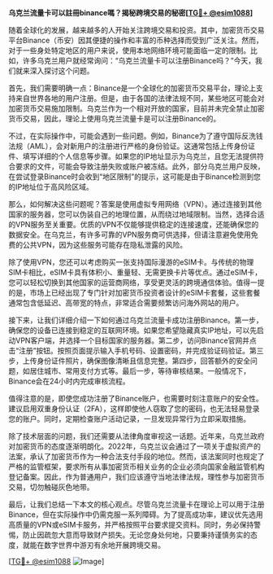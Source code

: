 **乌克兰流量卡可以註冊binance嗎？揭秘跨境交易的秘密[[TG💪+ @esim1088](https://t.me/s/esim1088)]**

随着全球化的发展，越来越多的人开始关注跨境交易和投资。其中，加密货币交易平台Binance（币安）因其便捷的操作和丰富的币种选择而受到广泛关注。然而，对于一些身处特定地区的用户来说，使用本地网络环境可能面临一定的限制。比如，许多乌克兰用户就经常询问：“乌克兰流量卡可以注册Binance吗？”今天，我们就来深入探讨这个问题。

首先，我们需要明确一点：Binance是一个全球化的加密货币交易平台，理论上支持来自世界各地的用户注册。但是，由于各国的法律法规不同，某些地区可能会对加密货币交易施加限制。乌克兰作为一个相对开放的国家，目前并未完全禁止加密货币交易，因此，理论上使用乌克兰流量卡是可以注册Binance的。

不过，在实际操作中，可能会遇到一些问题。例如，Binance为了遵守国际反洗钱法规（AML），会对新用户的注册进行严格的身份验证。这通常包括上传身份证件、填写详细的个人信息等步骤。如果您的IP地址显示为乌克兰，且您无法提供符合要求的文件，可能会导致注册失败或账户被冻结。此外，部分乌克兰用户反映，在尝试登录Binance时会收到“地区限制”的提示，这可能是由于Binance检测到您的IP地址位于高风险区域。

那么，如何解决这些问题呢？答案是使用虚拟专用网络（VPN）。通过连接到其他国家的服务器，您可以伪装自己的地理位置，从而绕过地域限制。当然，选择合适的VPN服务至关重要。优质的VPN不仅能够提供稳定的连接速度，还能确保您的数据安全。在乌克兰，有许多可靠的VPN服务商可供选择，但请注意避免使用免费的公共VPN，因为这些服务可能存在隐私泄露的风险。

除了使用VPN，您还可以考虑购买一张支持国际漫游的eSIM卡。与传统的物理SIM卡相比，eSIM卡具有体积小、重量轻、无需更换卡片等优点。通过eSIM卡，您可以轻松切换到其他国家的运营商网络，享受更灵活的跨境通信体验。值得一提的是，市场上已经出现了专门针对加密货币投资者设计的eSIM卡套餐，这些套餐通常包含低延迟、高带宽的特点，非常适合需要频繁访问海外网站的用户。

接下来，让我们详细介绍一下如何通过乌克兰流量卡成功注册Binance。第一步，确保您的设备已连接到稳定的互联网环境。如果您希望隐藏真实IP地址，可以先启动VPN客户端，并选择一个目标国家的服务器。第二步，访问Binance官网并点击“注册”按钮。按照页面提示输入手机号码、设置密码，并完成验证码验证。第三步，上传身份证件照片，确保图像清晰且信息完整。第四步，回答额外的安全问题，如居住城市、常用支付方式等。最后一步，等待审核结果。一般情况下，Binance会在24小时内完成审核流程。

值得注意的是，即使您成功注册了Binance账户，也需要时刻注意账户的安全性。建议启用双重身份认证（2FA），这样即使他人窃取了您的密码，也无法轻易登录您的账户。同时，定期检查账户活动记录，一旦发现异常行为立即采取措施。

除了技术层面的问题，我们还需要从法律角度审视这一话题。近年来，乌克兰政府对加密货币的态度逐渐明朗化。2022年，乌克兰议会通过了一项关于虚拟资产的法案，承认了加密货币作为一种合法支付手段的地位。然而，该法案同时也规定了严格的监管框架，要求所有从事加密货币相关业务的企业必须向国家金融监管机构登记备案。因此，作为普通用户，我们应该遵守当地法律法规，理性参与加密货币交易，切勿触碰灰色地带。

最后，让我们总结一下本文的核心观点。尽管乌克兰流量卡在理论上可以用于注册Binance，但在实际操作中仍需克服一系列障碍。为了提高成功率，建议优先选用高质量的VPN或eSIM卡服务，并严格按照平台要求提交资料。同时，务必保持警惕，防止因疏忽大意而导致财产损失。无论您身处何地，只要秉持谨慎务实的态度，就能在数字世界中游刃有余地开展跨境交易。

[[TG💪+ @esim1088](https://t.me/s/esim1088) ![Image](https://i.postimg.cc/4NQfJmqS/Snipaste-2025-05-13-00-14-12.png)]
